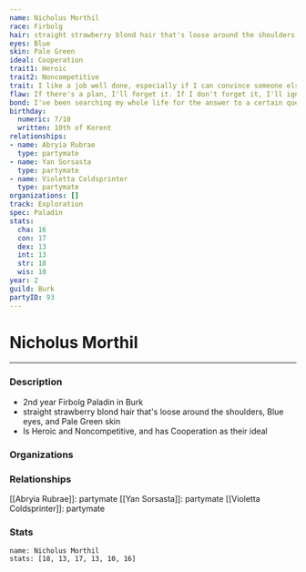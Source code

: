 ```yaml
---
name: Nicholus Morthil
race: Firbolg
hair: straight strawberry blond hair that's loose around the shoulders
eyes: Blue
skin: Pale Green
ideal: Cooperation
trait1: Heroic
trait2: Noncompetitive
trait: I like a job well done, especially if I can convince someone else to do it.
flaw: If there's a plan, I'll forget it. If I don't forget it, I'll ignore it.
bond: I've been searching my whole life for the answer to a certain question.
birthday:
  numeric: 7/10
  written: 10th of Korent
relationships:
- name: Abryia Rubrae
  type: partymate
- name: Yan Sorsasta
  type: partymate
- name: Violetta Coldsprinter
  type: partymate
organizations: []
track: Exploration
spec: Paladin
stats:
  cha: 16
  con: 17
  dex: 13
  int: 13
  str: 18
  wis: 10
year: 2
guild: Burk
partyID: 93
---
```

# Nicholus Morthil
---
### Description
- 2nd year Firbolg Paladin in Burk
- straight strawberry blond hair that's loose around the shoulders, Blue eyes, and Pale Green skin
- Is Heroic and Noncompetitive, and has Cooperation as their ideal

### Organizations
### Relationships
[[Abryia Rubrae]]: partymate
[[Yan Sorsasta]]: partymate
[[Violetta Coldsprinter]]: partymate
### Stats
```statblock
name: Nicholus Morthil
stats: [18, 13, 17, 13, 10, 16]
```